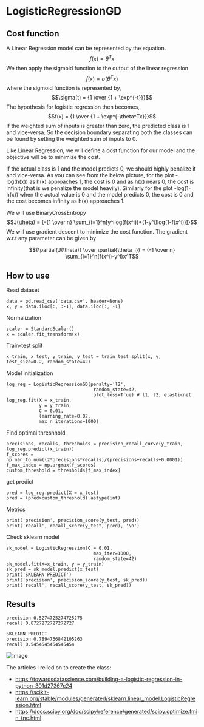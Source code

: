 # LogisticRegressionGD
## Cost function
A Linear Regression model can be represented by the equation.
$$f(x) = {\theta^Tx}$$
We then apply the sigmoid function to the output of the linear regression
$$f(x) = {\sigma(\theta^Tx)}$$
where the sigmoid function is represented by,
$$\sigma(t) = {1 \over {1 + \exp^{-t}}}$$
The hypothesis for logistic regression then becomes,
$$f(x) = {1 \over {1 + \exp^{-\theta^Tx}}}$$
If the weighted sum of inputs is greater than zero, the predicted class is 1 and vice-versa. So the decision boundary separating both the classes can be found by setting the weighted sum of inputs to 0.

Like Linear Regression, we will define a cost function for our model and the objective will be to minimize the cost.

If the actual class is 1 and the model predicts 0, we should highly penalize it and vice-versa. As you can see from the below picture, for the plot -log(h(x)) as h(x) approaches 1, the cost is 0 and as h(x) nears 0, the cost is infinity(that is we penalize the model heavily). Similarly for the plot -log(1-h(x)) when the actual value is 0 and the model predicts 0, the cost is 0 and the cost becomes infinity as h(x) approaches 1.

We will use BinaryCrossEntropy
$$J(\theta) = {-{1 \over n} \sum_{i=1}^n[y^ilog(f(x^i))+(1-y^i)log(1-f(x^i))]}$$
We will use gradient descent to minimize the cost function. The gradient w.r.t any parameter can be given by

$${\partial{J(\theta)} \over \partial{\theta_i}} = {-1 \over n} \sum_{i=1}^n(f(x^i)-y^i)x^T$$

## How to use
Read dataset
```
data = pd.read_csv('data.csv', header=None)
x, y = data.iloc[:, :-1], data.iloc[:, -1]
```
Normalization
```
scaler = StandardScaler()
x = scaler.fit_transform(x)
```
Train-test split
```
x_train, x_test, y_train, y_test = train_test_split(x, y, test_size=0.2, random_state=42)
```
Model initialization
```
log_reg = LogisticRegressionGD(penalty='l2',
                                random_state=42,
                                plot_loss=True) # l1, l2, elasticnet
log_reg.fit(X = x_train, 
            y = y_train, 
            C = 0.01, 
            learning_rate=0.02, 
            max_n_iterations=1000)
```
Find optimal threshhold
```
precisions, recalls, thresholds = precision_recall_curve(y_train, log_reg.predict(x_train))
f_scores = np.nan_to_num((2*precisions*recalls)/(precisions+recalls+0.0001))
f_max_index = np.argmax(f_scores)
custom_threshold = thresholds[f_max_index]
```
get predict
```
pred = log_reg.predict(X = x_test)
pred = (pred>custom_threshold).astype(int)
```
Metrics
```
print('precision', precision_score(y_test, pred))
print('recall', recall_score(y_test, pred), '\n')
```
Check sklearn model
```
sk_model = LogisticRegression(C = 0.01, 
                                max_iter=1000, 
                                random_state=42)
sk_model.fit(X=x_train, y = y_train)
sk_pred = sk_model.predict(x_test)
print('SKLEARN PREDICT')
print('precision', precision_score(y_test, sk_pred))
print('recall', recall_score(y_test, sk_pred))
```
## Results
```
precision 0.5274725274725275
recall 0.8727272727272727 

SKLEARN PREDICT
precision 0.7894736842105263
recall 0.5454545454545454
```

![image](https://user-images.githubusercontent.com/88197584/228609433-f490ddf5-d211-447e-9566-e0528900fe51.png)

The articles I relied on to create the class:
 - https://towardsdatascience.com/building-a-logistic-regression-in-python-301d27367c24
 - https://scikit-learn.org/stable/modules/generated/sklearn.linear_model.LogisticRegression.html
 - https://docs.scipy.org/doc/scipy/reference/generated/scipy.optimize.fmin_tnc.html

